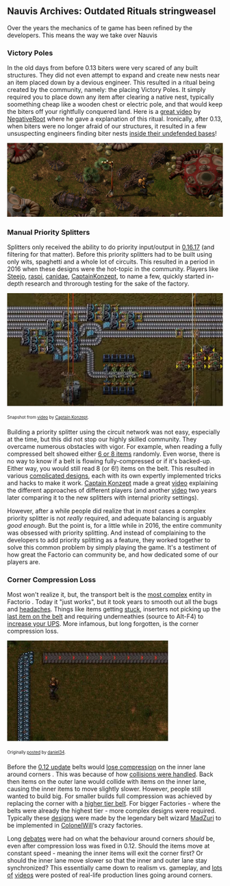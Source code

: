 ## Nauvis Archives: Outdated Rituals <author>stringweasel</author>

Over the years the mechanics of te game has been refined by the developers. This means the way we take over Nauvis

### Victory Poles

In the old days from before 0.13 biters were very scared of any built structures. They did not even attempt to expand and create new nests near an item placed down by a devious engineer. This resulted in a ritual being created by the community, namely: the placing Victory Poles. It simply required you to place down any item after clearing a native nest, typically soomething cheap like a wooden chest or electric pole, and that would keep the biters off your rightfully conquered land. Here is a [great video](https://youtu.be/WFEKQq3r7YY?t=265) by [NegativeRoot](https://www.youtube.com/negativeroot) where he gave a explanation of this ritual. Ironically, after 0.13, when biters were no longer afraid of our structures, it resulted in a few unsuspecting engineers finding biter nests [inside their undefended bases](https://forums.factorio.com/viewtopic.php?f=23&t=27249)!

![Engineer next to his Victory Pole](media/victory_pole.png "Engineer next to a Victory Pole")

### Manual Priority Splitters

Splitters only received the ability to do priority input/output in [0.16.17](https://wiki.factorio.com/Splitter) (and filtering for that matter). Before this priority splitters had to be built using only wits, spaghetti and a whole lot of circuits. This resulted in a period in 2016 when these designs were the hot-topic in the community. Players like [Steejo](https://www.youtube.com/channel/UCeuyjX6ayprafiDlRxxrzNQ),  [raspi](https://forums.factorio.com/memberlist.php?mode=viewprofile&u=28709),  [canidae](https://mods.factorio.com/user/canidae), [CaptainKonzept](https://forums.factorio.com/memberlist.php?mode=viewprofile&u=41867), to name a few, quickly started in-depth research and throrough testing for the sake of the factory.


![Priority Splitter made by Captain Konzept](media/priority_split.png "Priority splitter made by Captain Konzept")

<sub><sup>Snapshot from [video](https://youtu.be/Ta6PnPC7MOI) by [Captain Konzept](https://youtu.be/HkR3pDTNUv8).</sup></sub>

Building a priority splitter using the circuit network was not easy, especially at the time, but this did not stop our highly skilled community. They overcame numerous obstacles with vigor. For example, when reading a fully compressed belt showed either [6 or 8 items](https://factorio.com/blog/post/fff-276) randomly. Even worse, there is no way to know if a belt is flowing fully-compressed or if it's backed-up. Either way, you would still read 8 (or 6!) items on the belt. This resulted in various [complicated designs](https://forums.factorio.com/viewtopic.php?f=193&t=32793), each with its own expertly implemented tricks and hacks to make it work. [Captain Konzept](https://www.youtube.com/channel/UCrQKqtZ4Iu0tMnf8RG5l_yw) made a great [video](https://youtu.be/Ta6PnPC7MOI) explaining the different approaches of different players (and another [video](https://youtu.be/HkR3pDTNUv8) two years later comparing it to the new splitters with internal priority settings).

However, after a while people did realize that in *most* cases a complex priority splitter is not *really* required, and adequate balancing is arguably *good enough*. But the point is, for a little while in 2016, the entire community was obsessed with priority splitting. And instead of complaining to the developers to add priority splitting as a feature, they worked together to solve this common problem by simply playing the game. It's a testiment of how great the Factorio can community be, and how dedicated some of our players are. 

### Corner Compression Loss

Most won't realize it, but, the transport belt is the [most complex](https://wiki.factorio.com/Transport_belts/Physics) entity in Factorio . Today it "just works", but it took years to smooth out all the bugs and [headaches](https://i.imgur.com/uvKgnYV.gifv). Things like items getting [stuck](https://forums.factorio.com/viewtopic.php?f=23&t=4114), inserters not picking up the [last item on the belt](https://youtu.be/VGtmC2gNczw?t=750) and requiring underneathies (source to Alt-F4) to [increase your UPS](https://forums.factorio.com/viewtopic.php?t=17782). More infamous, but long forgotten, is the corner compression loss.

![Compression Loss in 0.11](media/corner_compression_011.gif "Compression loss in 0.11")

<sub><sup>Originally [posted](https://forums.factorio.com/viewtopic.php?t=24964) by [daniel34](https://forums.factorio.com/memberlist.php?mode=viewprofile&u=5208).</sup></sub>

Before the [0.12 update](https://forums.factorio.com/viewtopic.php?t=24964) belts would [lose compression](https://www.youtube.com/watch?v=_pTsp2Bs-HQ&feature=youtu.be&t=9m28s&ab_channel=spacesloth) on the inner lane around corners . This was because of how [collisions were handled](https://factorio.com/blog/post/fff-82 ). Back then items on the outer lane would collide with items on the inner lane, causing the inner items to move slightly slower. However, people still wanted to build big. For smaller builds full compression was achieved by replacing the corner with a [higher tier belt](https://forums.factorio.com/viewtopic.php?f=66&t=1589&hilit=corner+compression ). For bigger Factories - where the belts were already the highest tier - more complex designs were required. Typically these [designs](https://forums.factorio.com/viewtopic.php?f=202&t=9071&hilit=corner+compression&start=20 ) were made by the legendary belt wizard [MadZuri](https://forums.factorio.com/memberlist.php?mode=viewprofile&u=5452) to be implemented in [ColonelWill](https://www.twitch.tv/colonelwill)’s crazy factories. 

Long [debates](https://forums.factorio.com/viewtopic.php?t=24964) were had on what the behaviour around corners *should* be, even after compression loss was fixed in 0.12. Should the items move at constant speed - meaning the inner items will exit the corner first? Or should the inner lane move slower so that the inner and outer lane stay synchronized? This essentially came down to realism vs. gameplay, and [lots](https://youtu.be/7CGNVI5DSjY?t=42) [of](https://www.youtube.com/watch?v=sh20T7bWlXQ&ab_channel=TrieuLeTan) [videos](https://www.youtube.com/watch?v=pUdZI3MLcWQ&ab_channel=JongePoerinkConveyors) were posted of real-life production lines going around corners.
